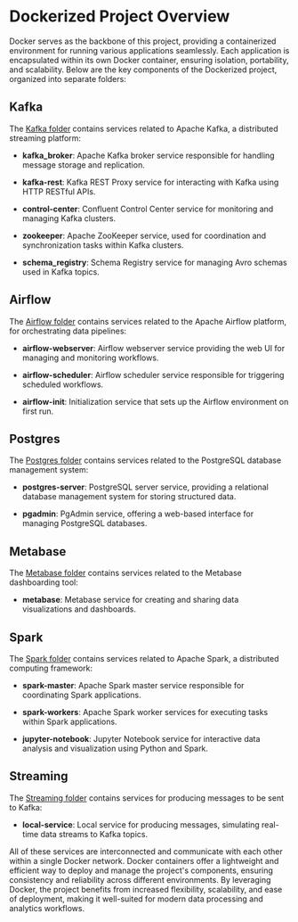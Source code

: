 # Dockerized Project Overview

Docker serves as the backbone of this project, providing a containerized environment for running various applications seamlessly. Each application is encapsulated within its own Docker container, ensuring isolation, portability, and scalability. Below are the key components of the Dockerized project, organized into separate folders:

## Kafka

The [Kafka folder](./kafka/) contains services related to Apache Kafka, a distributed streaming platform:

- **kafka_broker**: Apache Kafka broker service responsible for handling message storage and replication.
  
- **kafka-rest**: Kafka REST Proxy service for interacting with Kafka using HTTP RESTful APIs.

- **control-center**: Confluent Control Center service for monitoring and managing Kafka clusters.

- **zookeeper**: Apache ZooKeeper service, used for coordination and synchronization tasks within Kafka clusters.

- **schema_registry**: Schema Registry service for managing Avro schemas used in Kafka topics.

## Airflow

The [Airflow folder](./airflow/) contains services related to the Apache Airflow platform, for orchestrating data pipelines:

- **airflow-webserver**: Airflow webserver service providing the web UI for managing and monitoring workflows.

- **airflow-scheduler**: Airflow scheduler service responsible for triggering scheduled workflows.

- **airflow-init**: Initialization service that sets up the Airflow environment on first run.

## Postgres

The [Postgres folder](./postgres/) contains services related to the PostgreSQL database management system:

- **postgres-server**: PostgreSQL server service, providing a relational database management system for storing structured data.

- **pgadmin**: PgAdmin service, offering a web-based interface for managing PostgreSQL databases.

## Metabase

The [Metabase folder](./metabase/) contains services related to the Metabase dashboarding tool:

- **metabase**: Metabase service for creating and sharing data visualizations and dashboards.

## Spark

The [Spark folder](./spark/) contains services related to Apache Spark, a distributed computing framework:

- **spark-master**: Apache Spark master service responsible for coordinating Spark applications.

- **spark-workers**: Apache Spark worker services for executing tasks within Spark applications.

- **jupyter-notebook**: Jupyter Notebook service for interactive data analysis and visualization using Python and Spark.

## Streaming

The [Streaming folder](./streaming/) contains services for producing messages to be sent to Kafka:

- **local-service**: Local service for producing messages, simulating real-time data streams to Kafka topics.

All of these services are interconnected and communicate with each other within a single Docker network. Docker containers offer a lightweight and efficient way to deploy and manage the project's components, ensuring consistency and reliability across different environments. By leveraging Docker, the project benefits from increased flexibility, scalability, and ease of deployment, making it well-suited for modern data processing and analytics workflows.